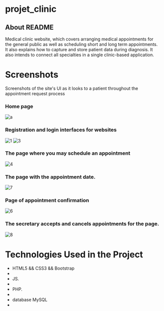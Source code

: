 # projet_clinic


## About README
Medical clinic website, which covers arranging medical appointments for the general public as well as scheduling short and long term appointments. It also explains how to capture and store patient data during diagnosis. It also intends to connect all specialties in a single clinic-based application.

 # Screenshots
 
 Screenshots of the site's UI as it looks to a patient throughout the appointment request process
 ### Home page 
 
 ![a](https://user-images.githubusercontent.com/64089992/209437503-dc116ad1-2715-440d-9a85-c51c41603374.png)
 
 ### Registration and login interfaces for websites 
 
 ![1](https://user-images.githubusercontent.com/64089992/209437649-b555648c-c767-4293-83ad-05cd66a923c1.png)
![3](https://user-images.githubusercontent.com/64089992/209437650-66e9f7fc-886f-46ae-ae4a-4f269d380120.png)

### The page where you may schedule an appointment 

 ![4](https://user-images.githubusercontent.com/64089992/209437696-45736669-27d7-480e-ab0e-d7b00fb44e4a.png)

###  The page with the appointment date.

![7](https://user-images.githubusercontent.com/64089992/209437836-9e7443a1-494a-491f-bc2b-e865497e83cb.png)

### Page of appointment confirmation 
![6](https://user-images.githubusercontent.com/64089992/209437773-f84b89df-6a77-41ff-875f-0ca1713006bd.png)

### The secretary accepts and cancels appointments for the page.

![8](https://user-images.githubusercontent.com/64089992/209437750-05f59f4c-deae-40bc-9113-c84f06dc3eb3.png)

# Technologies Used in the Project
<ul>
 <li>HTML5 && CSS3 && Bootstrap<li>
 <li>JS.<li>
 <li>PHP.<li>
 <li>database MySQL<li>
 </ul>


